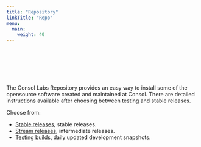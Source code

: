 ```yaml
---
title: "Repository"
linkTitle: "Repo"
menu:
  main:
    weight: 40
---
```

<div style="height:5rem;"></div>

The Consol Labs Repository provides an easy way to install some of the opensource software created and maintained at Consol. There are detailed instructions available after choosing between testing and stable releases.

Choose from:
- [Stable releases](https://labs.consol.de/repo/stable/), stable releases.
- [Stream releases](https://labs.consol.de/repo/stream/), intermediate releases.
- [Testing builds](https://labs.consol.de/repo/testing/), daily updated development snapshots.

